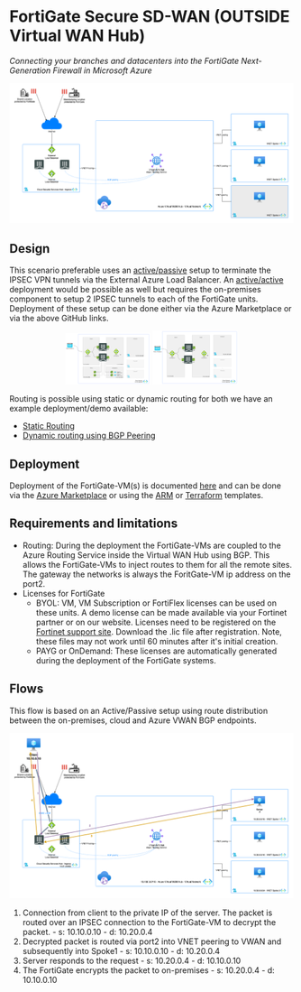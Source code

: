 # FortiGate Secure SD-WAN (OUTSIDE Virtual WAN Hub)
*Connecting your branches and datacenters into the FortiGate Next-Generation Firewall in Microsoft Azure*

<p align="center">
  <img src="../images/outsidevwan-sdwan.png" alt="network drawing for FortiGate SD-WAN inside Virtual Hub"/>
</p>

## Design

This scenario preferable uses an [active/passive](https://github.com/fortinet/azure-templates/tree/main/FortiGate/Active-Passive-ELB-ILB) setup to terminate the IPSEC VPN tunnels via the External Azure Load Balancer. An [active/active](https://github.com/fortinet/azure-templates/tree/main/FortiGate/Active-Active-ELB-ILB) deployment would be possible as well but requires the on-premises component to setup 2 IPSEC tunnels to each of the FortiGate units. Deployment of these setup can be done either via the Azure Marketplace or via the above GitHub links.

<p align="center">
  <a href="https://github.com/fortinet/azure-templates/tree/main/FortiGate/Active-Passive-ELB-ILB"><img width="30%" src="../../Active-Passive-ELB-ILB/images/fgt-ap-small.png"/></a>
  <a href="https://github.com/fortinet/azure-templates/tree/main/FortiGate/Active-Active-ELB-ILB"><img width="30%" src="../../Active-Active-ELB-ILB/images/fgt-aa-small.png"/></a>
</p>

Routing is possible using static or dynamic routing for both we have an example deployment/demo available:

- [Static Routing](../routing/)
- [Dynamic routing using BGP Peering](../bgppeering/)

## Deployment

Deployment of the FortiGate-VM(s) is documented [here](https://docs.fortinet.com/document/fortigate-public-cloud/7.2.0/azure-administration-guide/983245) and can be done via the [Azure Marketplace](https://azuremarketplace.microsoft.com/en/marketplace/apps/fortinet.fortinet-fortigate?tab=Overview) or using the [ARM](https://github.com/fortinet/azure-templates/tree/main/FortiGate) or [Terraform](https://github.com/fortinet/azure-templates/tree/main/FortiGate/Terraform) templates.

## Requirements and limitations

* Routing: During the deployment the FortiGate-VMs are coupled to the Azure Routing Service inside the Virtual WAN Hub using BGP. This allows the FortiGate-VMs to inject routes to them for all the remote sites. The gateway the networks is always the ForitGate-VM ip address on the port2.
* Licenses for FortiGate
  - BYOL: VM, VM Subscription or FortiFlex licenses can be used on these units. A demo license can be made available via your Fortinet partner or on our website. Licenses need to be registered on the [Fortinet support site](http://support.fortinet.com). Download the .lic file after registration. Note, these files may not work until 60 minutes after it's initial creation.
  - PAYG or OnDemand: These licenses are automatically generated during the deployment of the FortiGate systems.

## Flows

This flow is based on an Active/Passive setup using route distribution between the on-premises, cloud and Azure VWAN BGP endpoints.

![Flows_north-south](../images/outsidevwan-sdwan-flow.png)

1. Connection from client to the private IP of the server. The packet is routed over an IPSEC connection to the FortiGate-VM to decrypt the packet. - s: 10.10.0.10 - d: 10.20.0.4
2. Decrypted packet is routed via port2 into VNET peering to VWAN and subsequently into Spoke1 - s: 10.10.0.10 - d: 10.20.0.4
3. Server responds to the request - s: 10.20.0.4 - d: 10.10.0.10
4. The FortiGate encrypts the packet to on-premises - s: 10.20.0.4 - d: 10.10.0.10